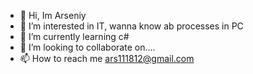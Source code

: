 - 👋 Hi, Im Arseniy
- 👀 I’m interested in IT, wanna know ab processes in PC
- 🌱 I’m currently learning c#
- 💞️ I’m looking to collaborate on.... 
- 📫 How to reach me ars111812@gmail.com 

<!---
arsars64/arsars64 is a ✨ special ✨ repository because its `README.md` (this file) appears on your GitHub profile.
You can click the Preview link to take a look at your changes.
--->

